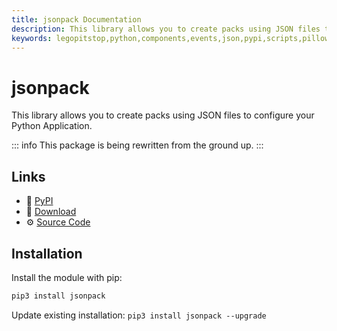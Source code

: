 ```yaml
---
title: jsonpack Documentation
description: This library allows you to create packs using JSON files to configure your Python Application.
keywords: legopitstop,python,components,events,json,pypi,scripts,pillow,pack,manifests,pythonpackage,schemaser
---
```


# jsonpack

This library allows you to create packs using JSON files to configure your Python Application.

::: info
This package is being rewritten from the ground up.
:::

## Links

- :pie: [PyPI](https://pypi.org/project/jsonpack)
- :file_folder: [Download](https://github.com/legopitstop/jsonpack/releases)
- :gear: [Source Code](https://github.com/legopitstop/jsonpack)

## Installation

Install the module with pip:

```bat
pip3 install jsonpack
```

Update existing installation: `pip3 install jsonpack --upgrade`
